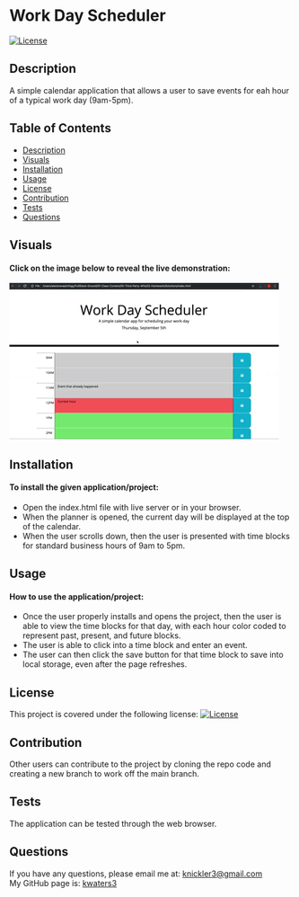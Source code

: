 # Work Day Scheduler
 
   [![License](https://img.shields.io/badge/License-MIT-turquoise.svg)](https://opensource.org/licenses/MIT) 
 
 ## Description
   A simple calendar application that allows a user to save events for eah hour of a typical work day (9am-5pm).

 ## Table of Contents
   * [Description](#description)  
   * [Visuals](#visuals)
   * [Installation](#installation)
   * [Usage](#usage)
   * [License](#license)
   * [Contribution](#contribution)
   * [Tests](#tests)
   * [Questions](#questions)
   
 ## Visuals
 #### Click on the image below to reveal the live demonstration:
 
   [![Screenshot](./Assets/images/05-third-party-apis-homework-demo.gif)](https://kwaters3.github.io/Work-Day-Scheduler/)
 
 ## Installation
 #### To install the given application/project:
   * Open the index.html file with live server or in your browser. 
   * When the planner is opened, the current day will be displayed at the top of the calendar. 
   * When the user scrolls down, then the user is presented with time blocks for standard business hours of 9am to 5pm. 
 
 ## Usage
  #### How to use the application/project:
   * Once the user properly installs and opens the project, then the user is able to view the time blocks for that day, with each hour color coded to represent past, present, and future blocks. 
   * The user is able to click into a time block and enter an event. 
   * The user can then click the save button for that time block to save into local storage, even after the page refreshes. 
 
 ## License
   This project is covered under the following license: [![License](https://img.shields.io/badge/License-MIT-turquoise.svg)](https://opensource.org/licenses/MIT)
 
 ## Contribution
   Other users can contribute to the project by cloning the repo code and creating a new branch to work off the main branch. 
 
 ## Tests
   The application can be tested through the web browser. 
 
 ## Questions
   If you have any questions, please email me at: knickler3@gmail.com <br/>
   My GitHub page is: [kwaters3](https://github.com/kwaters3)
   